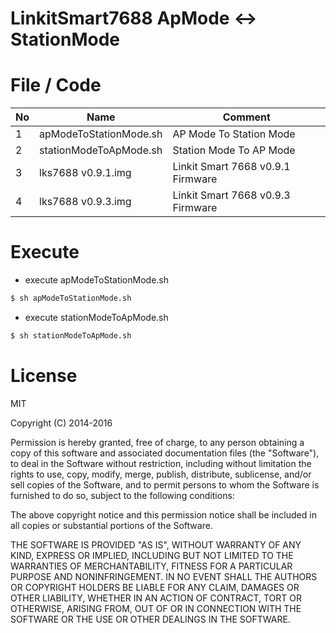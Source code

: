 # LinkitSmart7688 ApMode <-> StationMode

File / Code
==============

|No | Name  | Comment  | 
|---|---|---|
|  1 |   apModeToStationMode.sh|  AP Mode To Station Mode |
|  2 |   stationModeToApMode.sh|  Station Mode To AP Mode |
|  3 |   lks7688 v0.9.1.img|  Linkit Smart 7668 v0.9.1 Firmware |
|  4 |   lks7688 v0.9.3.img|  Linkit Smart 7668 v0.9.3 Firmware |

Execute
==============

- execute apModeToStationMode.sh
```bash
$ sh apModeToStationMode.sh
```

- execute stationModeToApMode.sh
```bash
$ sh stationModeToApMode.sh
```

License
==============

MIT

Copyright (C) 2014-2016 

Permission is hereby granted, free of charge, to any person obtaining a copy of this software and associated documentation files (the "Software"), to deal in the Software without restriction, including without limitation the rights to use, copy, modify, merge, publish, distribute, sublicense, and/or sell copies of the Software, and to permit persons to whom the Software is furnished to do so, subject to the following conditions:

The above copyright notice and this permission notice shall be included in all copies or substantial portions of the Software.

THE SOFTWARE IS PROVIDED "AS IS", WITHOUT WARRANTY OF ANY KIND, EXPRESS OR IMPLIED, INCLUDING BUT NOT LIMITED TO THE WARRANTIES OF MERCHANTABILITY, FITNESS FOR A PARTICULAR PURPOSE AND NONINFRINGEMENT. IN NO EVENT SHALL THE AUTHORS OR COPYRIGHT HOLDERS BE LIABLE FOR ANY CLAIM, DAMAGES OR OTHER LIABILITY, WHETHER IN AN ACTION OF CONTRACT, TORT OR OTHERWISE, ARISING FROM, OUT OF OR IN CONNECTION WITH THE SOFTWARE OR THE USE OR OTHER DEALINGS IN THE SOFTWARE.
